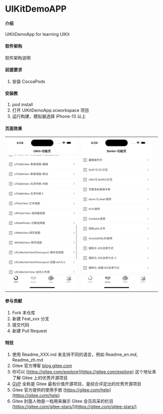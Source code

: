 # UIKitDemoAPP

#### 介绍
UIKitDemoApp for learning UIKit


#### 软件架构
软件架构说明

#### 前提要求
1. 安装 CocoaPods

#### 安装教
1.  pod install
2.  打开 UIKitDemoApp.xcworkspace 项目
3.  运行构建，模拟器选择 iPhone-13 以上

#### 页面效果
<table style="width:100%;table-layout: fixed;">
    <tr>
        <td width="50%"><img src="./Images/1@2x.png"></td>
        <td width="50%"><img src="./Images/2@2x.png"></td>
        <td width="50%"><img src="./Images/3@2x.png"></td>
    </tr>
</table>

#### 参与贡献

1.  Fork 本仓库
2.  新建 Feat_xxx 分支
3.  提交代码
4.  新建 Pull Request


#### 特技

1.  使用 Readme\_XXX.md 来支持不同的语言，例如 Readme\_en.md, Readme\_zh.md
2.  Gitee 官方博客 [blog.gitee.com](https://blog.gitee.com)
3.  你可以 [https://gitee.com/explore](https://gitee.com/explore) 这个地址来了解 Gitee 上的优秀开源项目
4.  [GVP](https://gitee.com/gvp) 全称是 Gitee 最有价值开源项目，是综合评定出的优秀开源项目
5.  Gitee 官方提供的使用手册 [https://gitee.com/help](https://gitee.com/help)
6.  Gitee 封面人物是一档用来展示 Gitee 会员风采的栏目 [https://gitee.com/gitee-stars/](https://gitee.com/gitee-stars/)

